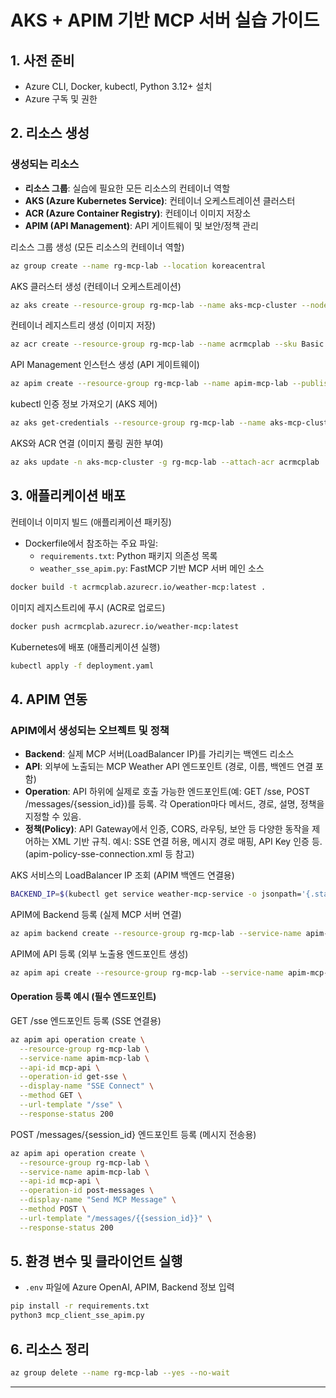 
# AKS + APIM 기반 MCP 서버 실습 가이드

## 1. 사전 준비
- Azure CLI, Docker, kubectl, Python 3.12+ 설치
- Azure 구독 및 권한

## 2. 리소스 생성
### 생성되는 리소스
- **리소스 그룹**: 실습에 필요한 모든 리소스의 컨테이너 역할
- **AKS (Azure Kubernetes Service)**: 컨테이너 오케스트레이션 클러스터
- **ACR (Azure Container Registry)**: 컨테이너 이미지 저장소
- **APIM (API Management)**: API 게이트웨이 및 보안/정책 관리

리소스 그룹 생성 (모든 리소스의 컨테이너 역할)
```bash
az group create --name rg-mcp-lab --location koreacentral
```

AKS 클러스터 생성 (컨테이너 오케스트레이션)
```bash
az aks create --resource-group rg-mcp-lab --name aks-mcp-cluster --node-count 1 --enable-addons monitoring --generate-ssh-keys
```

컨테이너 레지스트리 생성 (이미지 저장)
```bash
az acr create --resource-group rg-mcp-lab --name acrmcplab --sku Basic
```

API Management 인스턴스 생성 (API 게이트웨이)
```bash
az apim create --resource-group rg-mcp-lab --name apim-mcp-lab --publisher-name "MCP Lab" --publisher-email "admin@example.com" --sku-name Developer
```

kubectl 인증 정보 가져오기 (AKS 제어)
```bash
az aks get-credentials --resource-group rg-mcp-lab --name aks-mcp-cluster
```

AKS와 ACR 연결 (이미지 풀링 권한 부여)
```bash
az aks update -n aks-mcp-cluster -g rg-mcp-lab --attach-acr acrmcplab
```

## 3. 애플리케이션 배포

컨테이너 이미지 빌드 (애플리케이션 패키징)
- Dockerfile에서 참조하는 주요 파일:
  - `requirements.txt`: Python 패키지 의존성 목록
  - `weather_sse_apim.py`: FastMCP 기반 MCP 서버 메인 소스
```bash
docker build -t acrmcplab.azurecr.io/weather-mcp:latest .
```

이미지 레지스트리에 푸시 (ACR로 업로드)
```bash
docker push acrmcplab.azurecr.io/weather-mcp:latest
```

Kubernetes에 배포 (애플리케이션 실행)
```bash
kubectl apply -f deployment.yaml
```

## 4. APIM 연동

### APIM에서 생성되는 오브젝트 및 정책
- **Backend**: 실제 MCP 서버(LoadBalancer IP)를 가리키는 백엔드 리소스
- **API**: 외부에 노출되는 MCP Weather API 엔드포인트 (경로, 이름, 백엔드 연결 포함)
- **Operation**: API 하위에 실제로 호출 가능한 엔드포인트(예: GET /sse, POST /messages/{session_id})를 등록. 각 Operation마다 메서드, 경로, 설명, 정책을 지정할 수 있음.
- **정책(Policy)**: API Gateway에서 인증, CORS, 라우팅, 보안 등 다양한 동작을 제어하는 XML 기반 규칙. 예시: SSE 연결 허용, 메시지 경로 매핑, API Key 인증 등. (apim-policy-sse-connection.xml 등 참고)

AKS 서비스의 LoadBalancer IP 조회 (APIM 백엔드 연결용)
```bash
BACKEND_IP=$(kubectl get service weather-mcp-service -o jsonpath='{.status.loadBalancer.ingress[0].ip}')
```

APIM에 Backend 등록 (실제 MCP 서버 연결)
```bash
az apim backend create --resource-group rg-mcp-lab --service-name apim-mcp-lab --backend-id mcp-backend --url "http://$BACKEND_IP" --protocol http
```

APIM에 API 등록 (외부 노출용 엔드포인트 생성)
```bash
az apim api create --resource-group rg-mcp-lab --service-name apim-mcp-lab --api-id mcp-api --path "/mcp" --display-name "MCP Weather API" --service-url "http://$BACKEND_IP"
```

#### Operation 등록 예시 (필수 엔드포인트)
GET /sse 엔드포인트 등록 (SSE 연결용)
```bash
az apim api operation create \
  --resource-group rg-mcp-lab \
  --service-name apim-mcp-lab \
  --api-id mcp-api \
  --operation-id get-sse \
  --display-name "SSE Connect" \
  --method GET \
  --url-template "/sse" \
  --response-status 200
```

POST /messages/{session_id} 엔드포인트 등록 (메시지 전송용)
```bash
az apim api operation create \
  --resource-group rg-mcp-lab \
  --service-name apim-mcp-lab \
  --api-id mcp-api \
  --operation-id post-messages \
  --display-name "Send MCP Message" \
  --method POST \
  --url-template "/messages/{{session_id}}" \
  --response-status 200
```


## 5. 환경 변수 및 클라이언트 실행
- `.env` 파일에 Azure OpenAI, APIM, Backend 정보 입력
```bash
pip install -r requirements.txt
python3 mcp_client_sse_apim.py
```

## 6. 리소스 정리
```bash
az group delete --name rg-mcp-lab --yes --no-wait
```

---